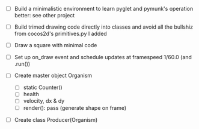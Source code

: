 - [ ] Build a minimalistic environment to learn pyglet and pymunk's operation better: see other project

- [ ] Build trimed drawing code directly into classes and avoid all the bullshiz from cocos2d's primitives.py I added
- [ ] Draw a square with minimal code
- [ ] Set up on_draw event and schedule updates at framespeed 1/60.0 (and .run())
- [ ] Create master object Organism
  - [ ] static Counter()
  - [ ] health
  - [ ] velocity, dx & dy
  - [ ] render(): pass (generate shape on frame)
- [ ] Create class Producer(Organism)
